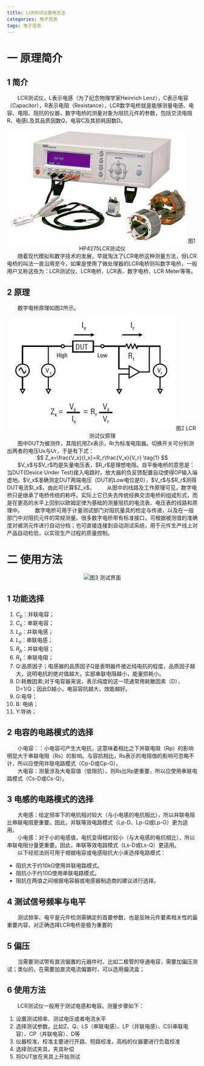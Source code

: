 ```yaml
---
title: LCR测试仪使用方法
categories: 电子信息  
tags: 电子信息 
---
```


# 一 原理简介

## 1 简介
　　LCR测试仪，L表示电感（为了纪念物理学家Heinrich Lenz），C表示电容（Capacitor），R表示电阻（Resistance），LCR数字电桥就是能够测量电感、电容、电阻、阻抗的仪器，数字电桥的测量对象为阻抗元件的参数，包括交流电阻R、电感L及其品质因数Q，电容C及其损耗因数D。
<div align=center><img src="/public/image/LCR测试仪使用方法/HP4275LCR测试仪.jpg"/>图1 HP4275LCR测试仪</div>
　　随着现代模拟和数字技术的发展，早就淘汰了LCR电桥这种测量方法，但LCR电桥的叫法一直沿用至今，如果是使用了微处理器的LCR电桥则叫数字电桥，一般用户又称这些为：LCR测试仪、LCR电桥、LCR表、数字电桥、LCR Meter等等。

## 2 原理
　　数字电桥原理如图2所示。
<div align=center><img src="/public/image/LCR测试仪使用方法/LCR测试仪原理.jpg"/>图2 LCR测试仪原理</div>
　　图中DUT为被测件，其阻抗用Zx表示，Rr为标准电阻器。切换开关可分别测出两者的电压Ux与Ur，于是有下式：
<div><center>
$$ 
Z_x=\frac{V_x}{I_x}=R_r\frac{V_x}{V_r} \tag{1} 
$$
</center></div>
　　$V_x$与$V_r$均是矢量电压表，$R_r$是理想电阻。自平衡电桥的意思是：当DUT(Device Under Test)接入电路时，放大器的负反馈配置自动使得OP输入端虚地。$V_x$准确测定DUT两端电压（DUT的Low电位是0），$V_r$与$R_r$测得DUT电流$I_x$，由此可计算$Z_x$。  
　　从图中的线路及工作原理可见，数字电桥只是继承了电桥传统的称呼。实际上它已失去传统经典交流电桥的组成形式，而是在更高的水平上回到以欧姆定律为基础的测量阻抗的电流表、电压表的线路和原理中。  
　　数字电桥可用于计量测试部门对阻抗量具的检定与传递，以及在一般部门中对阻抗元件的常规测量。很多数字电桥带有标准接口，可根据被测值的准确度对被测元件进行自动分档；也可直接连接到自动测试系统，用于元件生产线上对产品自动检验，以实现生产过程的质量控制。

# 二 使用方法
<div align=center><img src="/public/image/LCR测试仪使用方法/测试界面.jpg"/>图3 测试界面</div>

## 1 功能选择
1. $C_p$：并联电容；
2. $C_s$：串联电容；
3. $L_p$：并联电感；
4. $L_s$：串联电感；
5. $R_p$：并联电阻；
6. $R_s$：串联电阻；
7. Q:品质因子；电感器的品质因子Q是表明器件接近纯电抗的程度，品质因子越大，说明电抗的绝对值越大，实部串联电阻越小，能量损耗小。
8. D:耗散因素;对于电容器来说，表示纯度的这一项通常用耗散因素（D），D=1/Q；因此D越小，电容容抗越大，效能越好。
9. G:电导；
10. B: 电纳；
11. Y:导纳；

## 2 电容的电路模式的选择
　　小电容：：小电容可产生大电抗，这意味着相比之下并联电阻（Rp）的影响明显大于串联电阻（Rs）的影响。与容抗相比，Rs表示的电阻值的影响可忽略不计，所以应使用并联电路模式（Cp-D或Cp-G）。  
　　大电容：测量涉及大电容值（低阻抗），则Rs比Rp更重要，所以应使用串联电路模式（Cs-D或Cs-Q）。

## 3 电感的电路模式的选择
　　大电感：给定频率下的电抗相对较大（与小电感的电抗相比），所以并联电阻比串联电阻更重要。因此，并联等效电路模式（Lp-D、Lp-Q或Lp-G）更为适用。  
　　小电感：对于小的电感值，电抗变得相对较小（与大电感的电抗相比），所以串联电阻分量更重要。因此，串联等效电路模式（Ls-D或Ls-Q）更适用。  
　　以下经验法则可用于根据电容或电感阻抗大小来选择电路模式：
- 阻抗大于约10kΩ使用并联电路模式。
- 阻抗小于约10Ω使用串联电路模式。
- 阻抗在两值之间根据电容器或电感器制造商的建议进行选择。

## 4 测试信号频率与电平
　　测试频率、电平是元件检测需确定的首要参数，也是反映元件要素相关性的最重要内容，对正确选择LCR电桥是极为重要的

## 5 偏压
　　当需要测试带有直流偏置的元器件时，比如二极管的导通电容，需要加偏压测试；类似的，在需要加直流电流偏置时，可以选用偏流盒；

## 6 使用方法
 　　LCR测试仪一般用于测试电感和电容。测量步骤如下：
 1. 设置测试频率、测试电压或者电流水平
 2. 选择测试参数，比如Z、Q、LS（串联电感）、LP（并联电感）、CS(串联电容）、CP（并联电容）、D等
 3. 仪器校准，校准主要进行开路、短路校准，高档的仪器要进行负载校准
 4. 选择测试夹具，夹具补偿
 5. 将DUT放在夹具上开始测试